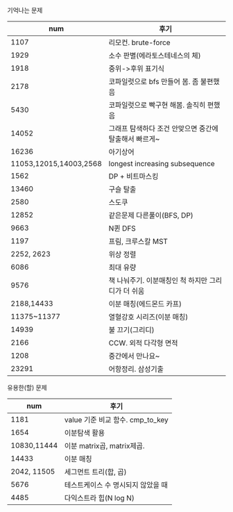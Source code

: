기억나는 문제

|num|후기|
|---|-----------|
|1107|리모컨. brute-force|
|1929|소수 판별(에라토스테네스의 체)|
|1918|중위->후위 표기식|
|2178|코파일럿으로 bfs 만들어 봄. 좀 불편했음|
|5430|코파일럿으로 빡구현 해봄. 솔직히 편했음|
|14052|그래프 탐색하다 조건 안맞으면 중간에 탈출해서 빠르게~|
|16236|아기상어|
|11053,12015,14003,2568|longest increasing subsequence|
|1562|DP + 비트마스킹|
|13460|구슬 탈출|
|2580|스도쿠|
|12852|같은문제 다른풀이(BFS, DP)|
|9663|N퀸 DFS|
|1197|프림, 크루스칼 MST|
|2252, 2623|위상 정렬|
|6086|최대 유량|
|9576|책 나눠주기. 이분매칭인 척 하지만 그리디가 더 쉬움|
|2188,14433|이분 매칭(에드몬드 카프)|
|11375~11377|열혈강호 시리즈(이분 매칭)|
|14939|불 끄기(그리디)|
|2166|CCW. 외적 다각형 면적|
|1208|중간에서 만나요~|
|23291|어항정리. 삼성기출|

유용한(할) 문제

|num|후기|
|---|-----------|
|1181|value 기준 비교 함수. cmp_to_key|
|1654|이분탐색 활용|
|10830,11444|이분 matrix곱, matrix제곱.|
|14433|이분 매칭|
|2042, 11505|세그먼트 트리(합, 곱)|
|5676|테스트케이스 수 명시되지 않았을 때|
|4485|다익스트라 힙(N log N)|